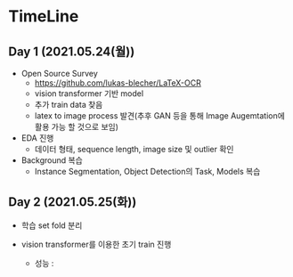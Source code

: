 # TimeLine
## Day 1 (2021.05.24(월))
 - Open Source Survey
   - https://github.com/lukas-blecher/LaTeX-OCR
   - vision transformer 기반 model
   - 추가 train data 찾음
   - latex to image process 발견(추후 GAN 등을 통해 Image Augemtation에 활용 가능 할 것으로 보임)
 - EDA 진행
   - 데이터 형태, sequence length, image size 및 outlier 확인
 - Background 복습
   - Instance Segmentation, Object Detection의 Task, Models 복습

## Day 2 (2021.05.25(화))
 - 학습 set fold 분리
 
 - vision transformer를 이용한 초기 train 진행
   - 성능 : 
 
 
